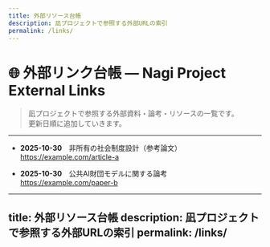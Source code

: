 ```yaml
---
title: 外部リソース台帳
description: 凪プロジェクトで参照する外部URLの索引
permalink: /links/
---
```


# 🌐 外部リンク台帳 — Nagi Project External Links

> 凪プロジェクトで参照する外部資料・論考・リソースの一覧です。  
> 更新日順に追加していきます。

---

- **2025-10-30**　非所有の社会制度設計（参考論文）  
  https://example.com/article-a  

- **2025-10-30**　公共AI財団モデルに関する論考  
  https://example.com/paper-b  

---
title: 外部リソース台帳
description: 凪プロジェクトで参照する外部URLの索引
permalink: /links/
---

<script type="application/ld+json">
{
  "@context": "https://schema.org",
  "@type": "CollectionPage",
  "name": "Nagi Project External Resources",
  "url": "https://rmikar.github.io/nagi-project/links/",
  "about": "Nagi (凪) philosophy external references",
  "isPartOf": {"@type":"CreativeWork","name":"Nagi Project"}
}
</script>